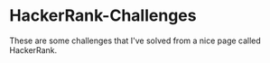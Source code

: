 # HackerRank-Challenges
These are some challenges that I've solved from a nice page called HackerRank.
